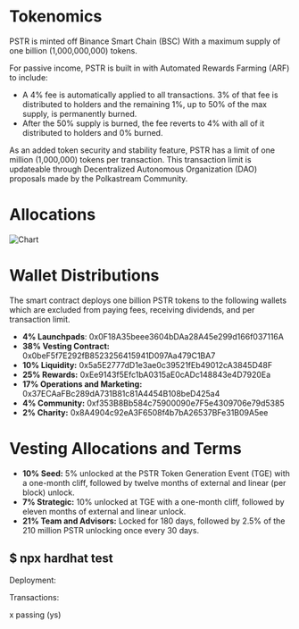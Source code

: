 # Tokenomics
PSTR is minted off Binance Smart Chain (BSC) With a maximum supply of one billion (1,000,000,000) tokens. 

For passive income, PSTR is built in with Automated Rewards Farming (ARF) to include:

- A 4% fee is automatically applied to all transactions. 3% of that fee is distributed to holders and the remaining 1%, up to 50% of the max supply, is permanently burned.
- After the 50% supply is burned, the fee reverts to 4% with all of it distributed to holders and 0% burned. 

As an added token security and stability feature, PSTR has a limit of one million (1,000,000) tokens per transaction. This transaction limit is updateable through Decentralized Autonomous Organization (DAO) proposals made by the Polkastream Community.


# Allocations
![Chart](https://user-images.githubusercontent.com/91648013/167249141-72f4471a-6485-4df6-ba70-8851319ac1fc.png)


# Wallet Distributions
The smart contract deploys one billion PSTR tokens to the following wallets which are excluded from paying fees, receiving dividends, and per transaction limit.
- **4% Launchpads**: 0x0F18A35beee3604bDAa28A45e299d166f037116A
- **38% Vesting Contract:** 0x0beF5f7E292fB8523256415941D097Aa479C1BA7
- **10% Liquidity:** 0x5a5E2777dD1e3ae0c39521fEb49012cA3845D48F
- **25% Rewards:** 0xEe9143f5Efc1bA0315aE0cADc148843e4D7920Ea
- **17% Operations and Marketing:** 0x37ECAaFBc289dA731B81c81A4454B108beD425a4  
- **4% Community:** 0xf353B8Bb584c75900090e7F5e4309706e79d5385
- **2% Charity:** 0x8A4904c92eA3F6508f4b7bA26537BFe31B09A5ee


# Vesting Allocations and Terms
- **10% Seed:** 5% unlocked at the PSTR Token Generation Event (TGE) with a one-month cliff, followed by twelve months of external and linear (per block) unlock.
- **7% Strategic:** 10% unlocked at TGE with a one-month cliff, followed by eleven months of external and linear unlock.
- **21% Team and Advisors:** Locked for 180 days, followed by 2.5% of the 210 million PSTR unlocking once every 30 days.  


## $ npx hardhat test

Deployment:


Transactions:


x passing (ys)
